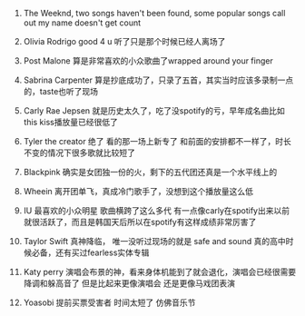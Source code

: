 
1. The Weeknd, two songs haven't been found, 
some popular songs call out my name doesn't get count

2. Olivia Rodrigo
good 4 u 听了只是那个时候已经人离场了

3. Post Malone
算是非常喜欢的小众歌曲了wrapped around your finger

4. Sabrina Carpenter
算是抄底成功了，只录了五首，其实当时应该多录制一点的，taste也听了现场

5. Carly Rae Jepsen
就是历史太久了，吃了没spotify的亏，早年成名曲比如this kiss播放量已经很低了

6. Tyler the creator
绝了 看的那一场上新专了 和前面的安排都不一样了，时长不变的情况下很多歌就比较短了

7. Blackpink
确实是女团独一份的火，剩下的五代团还真是一个水平线上的

8. Wheein
离开团单飞，真成冷门歌手了，没想到这个播放量这么低

9. IU
 最喜欢的小众明星
 歌曲横跨了这么多代
 有一点像carly在spotify出来以前就很活跃了，而且是韩国天后所以在spotify有这样成绩非常厉害了

 10. Taylor Swift
 真神降临， 唯一没听过现场的就是 safe and sound
 真的高中时候必备，还有买过fearless实体专辑

11. Katy perry
演唱会布景的神，看来身体机能到了就会退化，演唱会已经很需要降调和躲高音了
但是比起来更像演唱会 还是更像马戏团表演

12. Yoasobi
提前买票受害者 时间太短了 仿佛音乐节